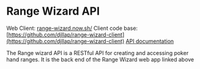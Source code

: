 # Range Wizard API
Web Client: [range-wizard.now.sh/](https://range-wizard.now.sh/)
Client code base: [https://github.com/djllap/range-wizard-client](https://github.com/djllap/range-wizard-client)
[API documentation](https://documenter.getpostman.com/view/9339504/SWLiY5MQ?version=latest)

The Range wizard API is a RESTful API for creating and accessing poker hand ranges. It is the back end of the Range Wizard web app linked above